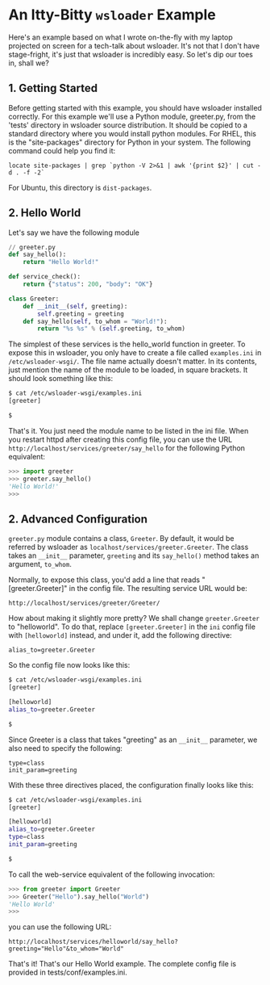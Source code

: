 # An Itty-Bitty `wsloader` Example

Here's an example based on what I wrote on-the-fly with my laptop
projected on screen for a tech-talk about wsloader. It's not that I
don't have stage-fright, it's just that wsloader is incredibly
easy. So let's dip our toes in, shall we?

## 1. Getting Started

Before getting started with this example, you should have wsloader
installed correctly. For this example we'll use a Python module,
greeter.py, from the 'tests' directory in wsloader source
distribution. It should be copied to a standard directory where you
would install python modules. For RHEL, this is the "site-packages"
directory for Python in your system. The following command could help
you find it:

``locate site-packages | grep `python -V 2>&1 | awk '{print $2}' | cut -d . -f -2` ``

For Ubuntu, this directory is `dist-packages`.

## 2. Hello World

Let's say we have the following module
```python
// greeter.py
def say_hello():
    return "Hello World!"

def service_check():
    return {"status": 200, "body": "OK"}

class Greeter:
    def __init__(self, greeting):
        self.greeting = greeting
    def say_hello(self, to_whom = "World!"):
        return "%s %s" % (self.greeting, to_whom)
```

The simplest of these services is the hello_world function in
greeter. To expose this in wsloader, you only have to create a file
called `examples.ini` in `/etc/wsloader-wsgi/`. The file name actually
doesn't matter. In its contents, just mention the name of the module
to be loaded, in square brackets. It should look something like this:
```sh
$ cat /etc/wsloader-wsgi/examples.ini
[greeter]

$
```

That's it. You just need the module name to be listed in the ini file. When you restart httpd after creating this config file, you can use the URL `http://localhost/services/greeter/say_hello` for the following Python equivalent:
```python
>>> import greeter
>>> greeter.say_hello()
'Hello World!'
>>> 
```

## 2. Advanced Configuration

`greeter.py` module contains a class, `Greeter`. By default, it would be referred by wsloader as `localhost/services/greeter.Greeter`. The class takes an
``__init__`` parameter, `greeting` and its `say_hello()` method takes an argument, `to_whom`.

Normally, to expose this class, you'd add a line that reads
"[greeter.Greeter]" in the config file. The resulting service URL
would be:

```http://localhost/services/greeter/Greeter/```

How about making it slightly more pretty? We shall change
`greeter.Greeter` to "helloworld". To do that, replace ``[greeter.Greeter]`` in the `ini` config file
with ``[helloworld]`` instead, and under it, add the following directive:

    alias_to=greeter.Greeter 

So the config file now looks like this:
```sh
$ cat /etc/wsloader-wsgi/examples.ini
[greeter]

[helloworld]
alias_to=greeter.Greeter

$
```

Since Greeter is a class that takes "greeting" as an
``__init__`` parameter, we also need to specify the following:

    type=class
    init_param=greeting

With these three directives placed, the configuration finally looks like this:
```sh
$ cat /etc/wsloader-wsgi/examples.ini
[greeter]

[helloworld]
alias_to=greeter.Greeter
type=class
init_param=greeting

$
```

To call the web-service equivalent of the following invocation:
```python
>>> from greeter import Greeter
>>> Greeter("Hello").say_hello("World")
'Hello World'
>>> 
```
you can use the following URL:
```
http://localhost/services/helloworld/say_hello?greeting="Hello"&to_whom="World"
```

That's it! That's our Hello World example. The complete config file is provided in tests/conf/examples.ini.

